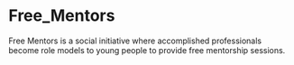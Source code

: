 # Free_Mentors
Free Mentors is a social initiative where accomplished professionals become role models to young people to provide free mentorship sessions.
